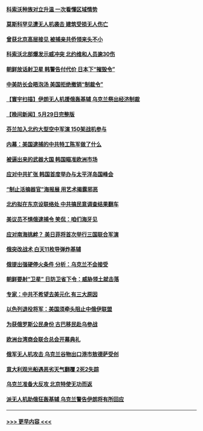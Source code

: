 #### [科索沃种族对立升温 一次看懂区域情势](../pages/prog202/a103722409.md?t=05301843) 
#### [莫斯科罕见遭无人机袭击 建筑受损无人伤亡](../pages/prog202/a103722380.md?t=05301843) 
#### [曾获北京高层接见 被捕亲共侨领来头不小](../pages/prog202/a103722379.md?t=05301843) 
#### [科索沃北部爆发示威冲突 北约维和人员逾30伤](../pages/prog202/a103722366.md?t=05301843) 
#### [朝鲜放话射卫星 韩警告付代价 日本下“摧毁令”](../pages/prog202/a103722277.md?t=05301843) 
#### [中美防长会晤泡汤 美国拒绝撤销“制裁令”](../pages/prog202/a103722339.md?t=05301843) 
#### [【寰宇扫描】伊朗无人机援俄轰基辅 乌克兰祭出经济制裁](../pages/prog202/a103722282.md?t=05301843) 
#### [【晚间新闻】5月29日完整版](../pages/prog202/a103722268.md?t=05301843) 
#### [芬兰加入北约大型空中军演 150架战机参与](../pages/prog202/a103722254.md?t=05301843) 
#### [内幕：美国逮捕的中共特工陈军做了什么](../pages/prog202/a103722220.md?t=05301843) 
#### [被逼出来的武器大国 韩国瞄准欧洲市场](../pages/prog202/a103722144.md?t=05301843) 
#### [应对中共扩张 韩国首度举办与太平洋岛国峰会](../pages/prog202/a103722143.md?t=05301843) 
#### [“制止活摘器官”海报展 用艺术揭露邪恶](../pages/prog202/a103722002.md?t=05301843) 
#### [北约拟在东京设联络处 中共搞民意调查结果翻车](../pages/prog202/a103722122.md?t=05301843) 
#### [美议员不惧俄逮捕令 笑侃：咱们海牙见](../pages/prog202/a103722103.md?t=05301843) 
#### [应对南海挑衅？ 美日菲将首次举行三国联合军演](../pages/prog202/a103722089.md?t=05301843) 
#### [俄突改战术 白天11枚导弹炸基辅](../pages/prog202/a103722073.md?t=05301843) 
#### [俄提出强硬停火条件 分析：乌克兰不会接受](../pages/prog202/a103721995.md?t=05301843) 
#### [朝鲜要射“卫星” 日防卫省下令：威胁领土就击落](../pages/prog202/a103721924.md?t=05301843) 
#### [专家：中共不希望去美元化 有三大原因](../pages/prog202/a103721844.md?t=05301843) 
#### [以色列退役将军：美国须牵头阻止中俄伊联盟](../pages/prog202/a103721856.md?t=05301843) 
#### [为获俄罗斯公民身份 古巴移民赴乌参战](../pages/prog202/a103721835.md?t=05301843) 
#### [欧洲台湾商会联合总会开幕典礼](../pages/prog202/a103721832.md?t=05301843) 
#### [俄军无人机攻击 乌克兰谷物出口港市敖德萨受创](../pages/prog202/a103721818.md?t=05301843) 
#### [意大利观光船遇恶劣天气翻覆 2死2失踪](../pages/prog202/a103721765.md?t=05301843) 
#### [乌克兰准备大反攻 北京特使无功而返](../pages/prog202/a103721763.md?t=05301843) 
#### [派无人机助俄狂轰基辅 乌克兰警告伊朗将有所回应](../pages/prog202/a103721735.md?t=05301843) 

----
#### [ >>> 更早内容 <<< ](../indexes/prog202-earlier.md)
